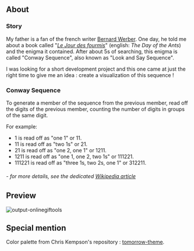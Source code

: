 ## About

### Story
My father is a fan of the french writer [Bernard Werber](https://en.wikipedia.org/wiki/Bernard_Werber). One day, he told me about a book called "[*Le Jour des fourmis*](https://en.wikipedia.org/wiki/Le_Jour_des_fourmis)" (english: *The Day of the Ants*)  and the enigma it contained. After about 5s of searching, this enigma is called "Conway Sequence", also known as "Look and Say Sequence".

I was looking for a short development project and this one came at just the right time to give me an idea : create a visualization of this sequence !

### Conway Sequence

To generate a member of the sequence from the previous member, read off the digits of the previous member, counting the number of digits in groups of the same digit.

For example:
* 1 is read off as "one 1" or 11.
* 11 is read off as "two 1s" or 21.
* 21 is read off as "one 2, one 1" or 1211.
* 1211 is read off as "one 1, one 2, two 1s" or 111221.
* 111221 is read off as "three 1s, two 2s, one 1" or 312211.
###### \- *for more details, see the dedicated [Wikipedia article](https://en.wikipedia.org/wiki/Look-and-say_sequence)*

## Preview

![output-onlinegiftools](https://github.com/VydrOz/conway-sequence/assets/61025448/32cacc34-73b5-488a-a48a-5bf65752b169)

## Special mention

Color palette from Chris Kempson's repository : [tomorrow-theme](https://github.com/chriskempson/tomorrow-theme).
